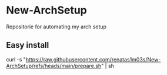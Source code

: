 # New-ArchSetup
Repositorie for automating my arch setup

## Easy install
curl -s "https://raw.githubusercontent.com/renatas1m03s/New-ArchSetup/refs/heads/main/prepare.sh" | sh
